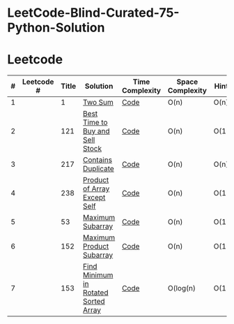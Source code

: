 # LeetCode-Blind-Curated-75-Python-Solution
# Leetcode

| # | Leetcode # | Title | Solution | Time Complexity | Space Complexity | Hint |
|---|---| ----- | -------- | ------- | ------- | ------- |
|1||1|[Two Sum](https://leetcode.com/problems/two-sum/)|[Code](./solutions/1.%20Two%20Sum.py)|O(n)|O(n)|<details>Hash map</details>|
|2||121|[Best Time to Buy and Sell Stock](https://leetcode.com/problems/best-time-to-buy-and-sell-stock/)|[Code](./solutions/121.%20Best%20Time%20to%20Buy%20and%20Sell%20Stock.py)|O(n)|O(1)|<details>Two pointers</details>|
|3||217|[Contains Duplicate](https://leetcode.com/problems/contains-duplicate/)|[Code](./solutions/217.%20Contains%20Duplicate.py)|O(n)|O(n)|<details>Hash set</details>|
|4||238|[Product of Array Except Self](https://leetcode.com/problems/product-of-array-except-self/)|[Code](./solutions/238.%20Product%20of%20Array%20Except%20Self.py)|O(n)|O(1)|<details>prefix & postfix</details>|
|5||53|[Maximum Subarray](https://leetcode.com/problems/maximum-subarray/)|[Code](./solutions/53.%20Maximum%20Subarray.py)|O(n)|O(1)|<details>reset the prefix to 0 if it doesn't help</details>|
|6||152|[Maximum Product Subarray](https://leetcode.com/problems/maximum-product-subarray/)|[Code](./solutions/152.%20Maximum%20Product%20Subarray.py)|O(n)|O(1)|<details>keep your eyes on min and max product</details>|
|7||153|[Find Minimum in Rotated Sorted Array](https://leetcode.com/problems/find-minimum-in-rotated-sorted-array/)|[Code](./solutions/153.%20Find%20Minimum%20in%20Rotated%20Sorted%20Array.py)|O(log(n)|O(1)|<details>modified binary search</details>|

